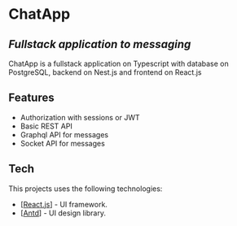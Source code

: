 # ChatApp
## _Fullstack application to messaging_


ChatApp is a fullstack application on Typescript with database on PostgreSQL, backend on Nest.js and frontend on React.js

## Features

- Authorization with sessions or JWT
- Basic REST API
- Graphql API for messages
- Socket API for messages

## Tech

This projects uses the following technologies:

- [[React.js](https://reactjs.org/ "React.js")] - UI framework.
- [[Antd](https://ant.design/ "Ant design")] - UI design library.

